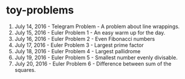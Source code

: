 # toy-problems

1. July 14, 2016 - Telegram Problem - A problem about line wrappings.
1. July 15, 2016 - Euler Problem 1 - An easy warm up for the day.
1. July 16, 2016 - Euler Problem 2 - Even Fibonacci numbers
1. July 17, 2016 - Euler Problem 3 - Largest prime factor
1. July 18, 2016 - Euler Problem 4 - Largest pallidrome
1. July 19, 2016 - Euler Problem 5 - Smallest number evenly divisable.
1. July 20, 2016 - Euler Problem 6 - Difference between sum of the squares.
